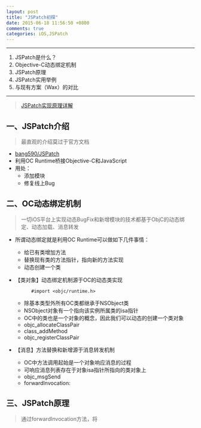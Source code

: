 ```yaml
---
layout: post
title: "JSPatch初探"
date: 2015-06-18 11:56:50 +0800
comments: true
categories: iOS,JSPatch
---
```


---
1. JSPatch是什么？
2. Objective-C动态绑定机制
3. JSPatch原理
4. JSPatch实用举例
5. 与现有方案（Wax）的对比

---

> [JSPatch实现原理详解](http://blog.cnbang.net/tech/2808/)

一、JSPatch介绍
---
> 最直观的介绍莫过于官方文档

* [bang590/JSPatch](https://github.com/bang590/JSPatch)
* 利用OC Runtime桥接Objective-C和JavaScript
* 用处：
	- 添加模块
	- 修复线上Bug

二、OC动态绑定机制
---
> 一切iOS平台上实现动态BugFix和新增模块的技术都基于ObjC的动态绑定、动态加载、消息转发

* 所谓动态绑定就是利用OC Runtime可以做如下几件事情：
	- 给已有类增加方法
	- 替换现有类的方法指针，指向新的方法实现
	- 动态创建一个类
	
* 【类对象】动态绑定机制源于OC的动态类实现

			#import <objc/runtime.h>
			
	- 除基本类型外所有OC类都继承于NSObject类
	- NSObject对象有一个指向该实例所属类的isa指针
	- OC中的类也是一个对象的概念，因此我们可以动态的创建一个类对象
	- objc_allocateClassPair
	- class_addMethod
	- objc_registerClassPair
	
* 【消息】方法替换和新增源于消息转发机制
	- OC中方法调用起始是一个对象响应消息的过程
	- 可响应消息列表存在于对象isa指针所指向的类对象上
	- objc_msgSend
	- forwardInvocation:

三、JSPatch原理
---
> 通过forwardInvocation方法，将
	